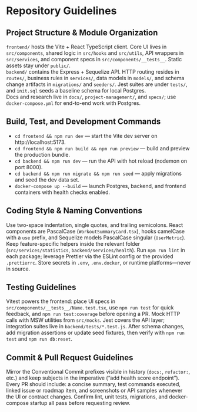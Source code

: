# Repository Guidelines

## Project Structure & Module Organization
`frontend/` hosts the Vite + React TypeScript client. Core UI lives in `src/components`, shared logic in `src/hooks` and `src/utils`, API wrappers in `src/services`, and component specs in `src/components/__tests__`. Static assets stay under `public/`.  
`backend/` contains the Express + Sequelize API. HTTP routing resides in `routes/`, business rules in `services/`, data models in `models/`, and schema change artifacts in `migrations/` and `seeders/`. Jest suites are under `tests/`, and `init.sql` seeds a baseline schema for local Postgres.  
Docs and research live in `docs/`, `project-management/`, and `specs/`; use `docker-compose.yml` for end-to-end work with Postgres.

## Build, Test, and Development Commands
- `cd frontend && npm run dev` — start the Vite dev server on http://localhost:5173.
- `cd frontend && npm run build && npm run preview` — build and preview the production bundle.
- `cd backend && npm run dev` — run the API with hot reload (nodemon on port 8000).
- `cd backend && npm run migrate && npm run seed` — apply migrations and seed the dev data set.
- `docker-compose up --build` — launch Postgres, backend, and frontend containers with health checks enabled.

## Coding Style & Naming Conventions
Use two-space indentation, single quotes, and trailing semicolons. React components are PascalCase (`WorkoutSummaryCard.tsx`), hooks camelCase with a `use` prefix, and Sequelize models PascalCase singular (`UserMetric`). Keep feature-specific helpers inside the relevant folder (`src/services/statistics`, `backend/services/health`). Run `npm run lint` in each package; leverage Prettier via the ESLint config or the provided `.prettierrc`. Store secrets in `.env`, `.env.docker`, or runtime platforms—never in source.

## Testing Guidelines
Vitest powers the frontend: place UI specs in `src/components/__tests__/Name.test.tsx`, use `npm run test` for quick feedback, and `npm run test:coverage` before opening a PR. Mock HTTP calls with MSW utilities from `src/mocks`. Jest covers the API layer; integration suites live in `backend/tests/*.test.js`. After schema changes, add migration assertions or update seed fixtures, then verify with `npm run test` and `npm run db:reset`.

## Commit & Pull Request Guidelines
Mirror the Conventional Commit prefixes visible in history (`docs:`, `refactor:`, etc.) and keep subjects in the imperative (“add health score endpoint”). Every PR should include: a concise summary, test commands executed, linked issue or roadmap item, and screenshots or API samples whenever the UI or contract changes. Confirm lint, unit tests, migrations, and docker-compose startup all pass before requesting review.
